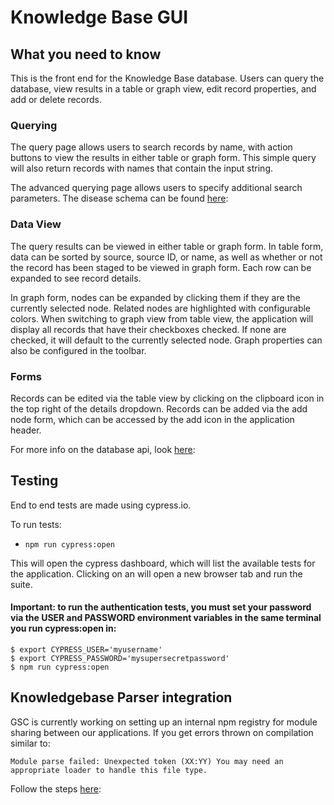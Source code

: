 # Knowledge Base GUI

## What you need to know

This is the front end for the Knowledge Base database. Users can query the database, view results in a table or graph view, edit record properties, and add or delete records.

### Querying
The query page allows users to search records by name, with action buttons to view the results in either table or graph form. This simple query will also return records with names that contain the input string.

The advanced querying page allows users to specify additional search parameters. The disease schema can be found [here](http://kbapi01:8008/api/v0.0.8/spec/#/Disease/get_diseases):

### Data View

The query results can be viewed in either table or graph form. In table form, data can be sorted by source, source ID, or name, as well as whether or not the record has been staged to be viewed in graph form. Each row can be expanded to see record details.

In graph form, nodes can be expanded by clicking them if they are the currently selected node. Related nodes are highlighted with configurable colors. When switching to graph view from table view, the application will display all records that have their checkboxes checked. If none are checked, it will default to the currently selected node. Graph properties can also be configured in the toolbar.

### Forms

Records can be edited via the table view by clicking on the clipboard icon in the top right of the details dropdown. Records can be added via the add node form, which can be accessed by the add icon in the application header.

For more info on the database api, look [here](http://kbapi01:8008/api/v0.0.8/spec):


## Testing

End to end tests are made using cypress.io.

To run tests:
* `npm run cypress:open`

This will open the cypress dashboard, which will list the available tests for the application. Clicking on an will open a new browser tab and run the suite.

#### Important: to run the authentication tests, you must set your password via the USER and PASSWORD environment variables in the same terminal you run cypress:open in:

```
$ export CYPRESS_USER='myusername'
$ export CYPRESS_PASSWORD='mysupersecretpassword'
$ npm run cypress:open
```

## Knowledgebase Parser integration

GSC is currently working on setting up an internal npm registry for module sharing between our applications. If you get errors thrown on compilation similar to:
```
Module parse failed: Unexpected token (XX:YY) You may need an appropriate loader to handle this file type.
```
Follow the steps [here](https://www.bcgsc.ca/jira/browse/KBDEV-191?focusedCommentId=991360&page=com.atlassian.jira.plugin.system.issuetabpanels:comment-tabpanel#comment-991360):
